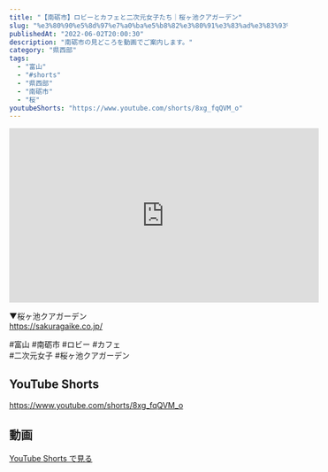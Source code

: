 ```yaml
---
title: "【南砺市】ロビーとカフェと二次元女子たち｜桜ヶ池クアガーデン"
slug: "%e3%80%90%e5%8d%97%e7%a0%ba%e5%b8%82%e3%80%91%e3%83%ad%e3%83%93%e3%83%bc%e3%81%a8%e3%82%ab%e3%83%95%e3%82%a7%e3%81%a8%e4%ba%8c%e6%ac%a1%e5%85%83%e5%a5%b3%e5%ad%90%e3%81%9f%e3%81%a1%ef%bd%9c%e6%a1%9c"
publishedAt: "2022-06-02T20:00:30"
description: "南砺市の見どころを動画でご案内します。"
category: "県西部"
tags: 
  - "富山"
  - "#shorts"
  - "県西部"
  - "南砺市"
  - "桜"
youtubeShorts: "https://www.youtube.com/shorts/8xg_fqQVM_o"
---
```


<iframe width="560" height="315" src="https://www.youtube.com/embed/VxU6OughjOc" frameborder="0" allowfullscreen></iframe>

▼桜ヶ池クアガーデン<br />
https://sakuragaike.co.jp/

#富山 #南砺市 #ロビー #カフェ<br />
#二次元女子 #桜ヶ池クアガーデン

## YouTube Shorts

https://www.youtube.com/shorts/8xg_fqQVM_o

## 動画

[YouTube Shorts で見る](https://www.youtube.com/shorts/8xg_fqQVM_o)

